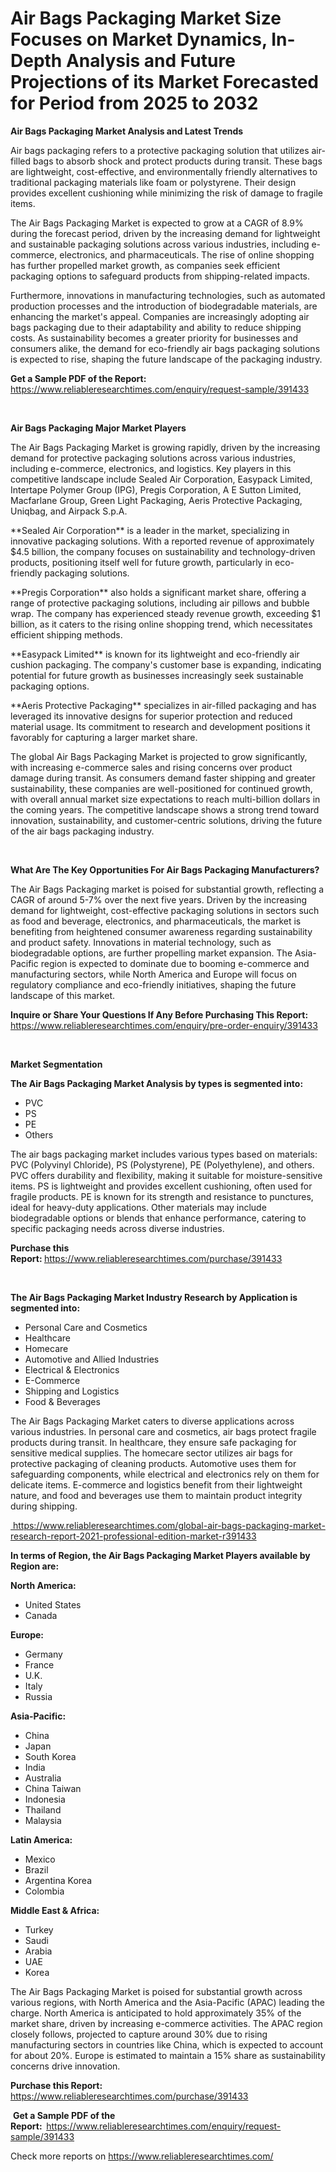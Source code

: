 <p><h1>Air Bags Packaging Market Size Focuses on Market Dynamics, In-Depth Analysis and Future Projections of its Market Forecasted for Period from 2025 to 2032</h1></p><p><strong>Air Bags Packaging Market Analysis and Latest Trends</strong></p>
<p><p>Air bags packaging refers to a protective packaging solution that utilizes air-filled bags to absorb shock and protect products during transit. These bags are lightweight, cost-effective, and environmentally friendly alternatives to traditional packaging materials like foam or polystyrene. Their design provides excellent cushioning while minimizing the risk of damage to fragile items.</p><p>The Air Bags Packaging Market is expected to grow at a CAGR of 8.9% during the forecast period, driven by the increasing demand for lightweight and sustainable packaging solutions across various industries, including e-commerce, electronics, and pharmaceuticals. The rise of online shopping has further propelled market growth, as companies seek efficient packaging options to safeguard products from shipping-related impacts. </p><p>Furthermore, innovations in manufacturing technologies, such as automated production processes and the introduction of biodegradable materials, are enhancing the market's appeal. Companies are increasingly adopting air bags packaging due to their adaptability and ability to reduce shipping costs. As sustainability becomes a greater priority for businesses and consumers alike, the demand for eco-friendly air bags packaging solutions is expected to rise, shaping the future landscape of the packaging industry.</p></p>
<p><strong>Get a Sample PDF of the Report:&nbsp;</strong> <a href="https://www.reliableresearchtimes.com/enquiry/request-sample/391433?utm_campaign=3087&utm_medium=2&utm_source=Github&utm_content=ia&utm_term=29032025&utm_id=air-bags-packaging">https://www.reliableresearchtimes.com/enquiry/request-sample/391433</a></p>
<p>&nbsp;</p>
<p><strong>Air Bags Packaging Major Market Players</strong></p>
<p><p>The Air Bags Packaging Market is growing rapidly, driven by the increasing demand for protective packaging solutions across various industries, including e-commerce, electronics, and logistics. Key players in this competitive landscape include Sealed Air Corporation, Easypack Limited, Intertape Polymer Group (IPG), Pregis Corporation, A E Sutton Limited, Macfarlane Group, Green Light Packaging, Aeris Protective Packaging, Uniqbag, and Airpack S.p.A.</p><p>**Sealed Air Corporation** is a leader in the market, specializing in innovative packaging solutions. With a reported revenue of approximately $4.5 billion, the company focuses on sustainability and technology-driven products, positioning itself well for future growth, particularly in eco-friendly packaging solutions.</p><p>**Pregis Corporation** also holds a significant market share, offering a range of protective packaging solutions, including air pillows and bubble wrap. The company has experienced steady revenue growth, exceeding $1 billion, as it caters to the rising online shopping trend, which necessitates efficient shipping methods.</p><p>**Easypack Limited** is known for its lightweight and eco-friendly air cushion packaging. The company's customer base is expanding, indicating potential for future growth as businesses increasingly seek sustainable packaging options.</p><p>**Aeris Protective Packaging** specializes in air-filled packaging and has leveraged its innovative designs for superior protection and reduced material usage. Its commitment to research and development positions it favorably for capturing a larger market share.</p><p>The global Air Bags Packaging Market is projected to grow significantly, with increasing e-commerce sales and rising concerns over product damage during transit. As consumers demand faster shipping and greater sustainability, these companies are well-positioned for continued growth, with overall annual market size expectations to reach multi-billion dollars in the coming years. The competitive landscape shows a strong trend toward innovation, sustainability, and customer-centric solutions, driving the future of the air bags packaging industry.</p></p>
<p>&nbsp;</p>
<p><strong>What Are The Key Opportunities For Air Bags Packaging Manufacturers?</strong></p>
<p><p>The Air Bags Packaging market is poised for substantial growth, reflecting a CAGR of around 5-7% over the next five years. Driven by the increasing demand for lightweight, cost-effective packaging solutions in sectors such as food and beverage, electronics, and pharmaceuticals, the market is benefiting from heightened consumer awareness regarding sustainability and product safety. Innovations in material technology, such as biodegradable options, are further propelling market expansion. The Asia-Pacific region is expected to dominate due to booming e-commerce and manufacturing sectors, while North America and Europe will focus on regulatory compliance and eco-friendly initiatives, shaping the future landscape of this market.</p></p>
<p><strong>Inquire or Share Your Questions If Any Before Purchasing This Report:</strong> <a href="https://www.reliableresearchtimes.com/enquiry/pre-order-enquiry/391433?utm_campaign=3087&utm_medium=2&utm_source=Github&utm_content=ia&utm_term=29032025&utm_id=air-bags-packaging">https://www.reliableresearchtimes.com/enquiry/pre-order-enquiry/391433</a></p>
<p>&nbsp;</p>
<p><strong>Market Segmentation</strong></p>
<p><strong>The Air Bags Packaging Market Analysis by types is segmented into:</strong></p>
<p><ul><li>PVC</li><li>PS</li><li>PE</li><li>Others</li></ul></p>
<p><p>The air bags packaging market includes various types based on materials: PVC (Polyvinyl Chloride), PS (Polystyrene), PE (Polyethylene), and others. PVC offers durability and flexibility, making it suitable for moisture-sensitive items. PS is lightweight and provides excellent cushioning, often used for fragile products. PE is known for its strength and resistance to punctures, ideal for heavy-duty applications. Other materials may include biodegradable options or blends that enhance performance, catering to specific packaging needs across diverse industries.</p></p>
<p><strong>Purchase this Report:&nbsp;</strong><a href="https://www.reliableresearchtimes.com/purchase/391433?utm_campaign=3087&utm_medium=2&utm_source=Github&utm_content=ia&utm_term=29032025&utm_id=air-bags-packaging">https://www.reliableresearchtimes.com/purchase/391433</a></p>
<p>&nbsp;</p>
<p><strong>The Air Bags Packaging Market Industry Research by Application is segmented into:</strong></p>
<p><ul><li>Personal Care and Cosmetics</li><li>Healthcare</li><li>Homecare</li><li>Automotive and Allied Industries</li><li>Electrical & Electronics</li><li>E-Commerce</li><li>Shipping and Logistics</li><li>Food & Beverages</li></ul></p>
<p><p>The Air Bags Packaging Market caters to diverse applications across various industries. In personal care and cosmetics, air bags protect fragile products during transit. In healthcare, they ensure safe packaging for sensitive medical supplies. The homecare sector utilizes air bags for protective packaging of cleaning products. Automotive uses them for safeguarding components, while electrical and electronics rely on them for delicate items. E-commerce and logistics benefit from their lightweight nature, and food and beverages use them to maintain product integrity during shipping.</p></p>
<p><a href="https://www.reliableresearchtimes.com/global-air-bags-packaging-market-research-report-2021-professional-edition-market-r391433?utm_campaign=3087&utm_medium=2&utm_source=Github&utm_content=ia&utm_term=29032025&utm_id=air-bags-packaging">&nbsp;https://www.reliableresearchtimes.com/global-air-bags-packaging-market-research-report-2021-professional-edition-market-r391433</a></p>
<p><strong>In terms of Region, the Air Bags Packaging Market Players available by Region are:</strong></p>
<p>
    <p> <strong> North America: </strong>
        <ul>
            <li>United States</li>
            <li>Canada</li>
        </ul>
        </p> 
    <p> <strong> Europe: </strong>
        <ul>
            <li>Germany</li>
            <li>France</li>
            <li>U.K.</li>
            <li>Italy</li>
            <li>Russia</li>
        </ul>
        </p> 
    <p> <strong> Asia-Pacific: </strong>
        <ul>
            <li>China</li>
            <li>Japan</li>
            <li>South Korea</li>
            <li>India</li>
            <li>Australia</li>
            <li>China Taiwan</li>
            <li>Indonesia</li>
            <li>Thailand</li>
            <li>Malaysia</li>
        </ul>
        </p> 
    <p> <strong> Latin America: </strong>
        <ul>
            <li>Mexico</li>
            <li>Brazil</li>
            <li>Argentina Korea</li>
            <li>Colombia</li>
        </ul>
        </p> 
    <p> <strong> Middle East & Africa: </strong>
        <ul>
            <li>Turkey</li>
            <li>Saudi</li>
            <li>Arabia</li>
            <li>UAE</li>
            <li>Korea</li>
        </ul>
    </p>
    </p>
<p><p>The Air Bags Packaging Market is poised for substantial growth across various regions, with North America and the Asia-Pacific (APAC) leading the charge. North America is anticipated to hold approximately 35% of the market share, driven by increasing e-commerce activities. The APAC region closely follows, projected to capture around 30% due to rising manufacturing sectors in countries like China, which is expected to account for about 20%. Europe is estimated to maintain a 15% share as sustainability concerns drive innovation.</p></p>
<p><strong>Purchase this Report: </strong><a href="https://www.reliableresearchtimes.com/purchase/391433?utm_campaign=3087&utm_medium=2&utm_source=Github&utm_content=ia&utm_term=29032025&utm_id=air-bags-packaging">https://www.reliableresearchtimes.com/purchase/391433</a></p>
<p>&nbsp;<strong>Get a Sample PDF of the Report:&nbsp;&nbsp;</strong><a href="https://www.reliableresearchtimes.com/enquiry/request-sample/391433?utm_campaign=3087&utm_medium=2&utm_source=Github&utm_content=ia&utm_term=29032025&utm_id=air-bags-packaging">https://www.reliableresearchtimes.com/enquiry/request-sample/391433</a></p>
<p><strong></strong></p>
<p>Check more reports on <a href="https://www.reliableresearchtimes.com/?utm_campaign=3087&utm_medium=2&utm_source=Github&utm_content=ia&utm_term=29032025&utm_id=air-bags-packaging">https://www.reliableresearchtimes.com/</a></p>